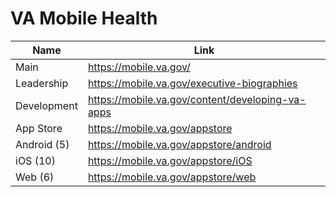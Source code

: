 # VA Mobile Health

Name | Link
--- | ---
Main | https://mobile.va.gov/
Leadership | https://mobile.va.gov/executive-biographies
Development | https://mobile.va.gov/content/developing-va-apps
App Store | https://mobile.va.gov/appstore
Android (5) | https://mobile.va.gov/appstore/android
iOS (10) | https://mobile.va.gov/appstore/iOS
Web (6) |  https://mobile.va.gov/appstore/web
